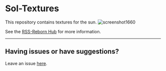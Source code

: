 # Sol-Textures
This repository contains textures for the sun.
![screenshot1660](https://github.com/RSS-Reborn/Sol-Textures/assets/77298148/f14c9418-f41a-43e5-9a54-69f84d306ea6)

See the [RSS-Reborn Hub](https://github.com/RSS-Reborn/RSS-Reborn) for more information.


---
## Having issues or have suggestions?
Leave an issue [here](https://github.com/RSS-Reborn/RSS-Reborn/issues).
